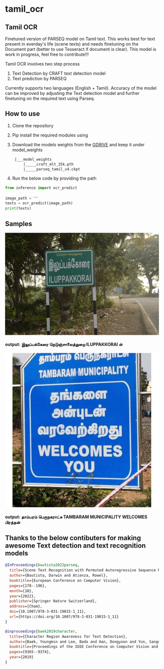 # tamil_ocr
## Tamil OCR 

Finetuned version of PARSEQ model on Tamil text. This works best for text present in everday's life (scene texts) and needs finetuning on the Document part (better to use Tesseract if document is clear). This model is work in progress, feel free to contribute!!!

Tamil OCR involves two step process
1. Text Detection by CRAFT text detection model
2. Text prediction by PARSEQ

Currently supports two languages (English + Tamil). Accuracy of the model can be improved by adjusting the Text detection model and further finetuning on the required text using Parseq.

## How to use
1. Clone the repository
2. Pip install the required modules using
3. Download the models weights from the [GDRIVE](https://drive.google.com/drive/folders/1oMxdp7VE4Z0uHQkHr1VIrXYfyjZ_WwFV?usp=sharing) and keep it under model_weights 
    
        |___model_weights
            |_____craft_mlt_25k.pth
            |_____parseq_tamil_v4.ckpt
    
4. Run the below code by providing the path

```python
from inference import ocr_predict

image_path = ""
texts = ocr_predict(image_path)
print(texts)

```

## Samples
<img width="1000" alt="teaser" src="./test_images/signboard_1.jpg">

#### output: இலுப்பக்கேரை நெடுஞ்சாலைத்துறை ILUPPAKKORAI ள்



<img width="1000" alt="teaser" src="./test_images/signboard_2.jpg">

#### output: தாம்பரம் பெருநகராட்சு TAMBARAM MUNICIPALITY WELCOMES பிரத்தன்

## Thanks to the below contibuters for making awesome Text detection and text recognition models

```bibtex
@InProceedings{bautista2022parseq,
  title={Scene Text Recognition with Permuted Autoregressive Sequence Models},
  author={Bautista, Darwin and Atienza, Rowel},
  booktitle={European Conference on Computer Vision},
  pages={178--196},
  month={10},
  year={2022},
  publisher={Springer Nature Switzerland},
  address={Cham},
  doi={10.1007/978-3-031-19815-1_11},
  url={https://doi.org/10.1007/978-3-031-19815-1_11}
}
```

```bibtex
@inproceedings{baek2019character,
  title={Character Region Awareness for Text Detection},
  author={Baek, Youngmin and Lee, Bado and Han, Dongyoon and Yun, Sangdoo and Lee, Hwalsuk},
  booktitle={Proceedings of the IEEE Conference on Computer Vision and Pattern Recognition},
  pages={9365--9374},
  year={2019}
}
```
